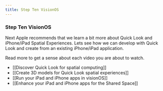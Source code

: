 ```yaml
---
title: Step Ten VisionOS
---
```


### Step Ten VisionOS

Next Apple recommends that we learn a bit more about Quick Look and iPhone/iPad Spatial Experiences. Lets see how we can develop with Quick Look and create from an existing iPhone/iPad application.

Read more to get a sense about each video you are about to watch. 

- [[Discover Quick Look for spatial computing]]
- [[Create 3D models for Quick Look spatial experiences]]
- [[Run your iPad and iPhone apps in visionOS]]
- [[Enhance your iPad and iPhone apps for the Shared Space]]

